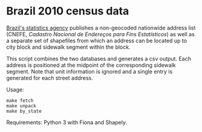 Brazil 2010 census data
=======================

[Brazil's statistics agency](http://www.ibge.gov.br/) publishes a non-geocoded nationwide address list (CNEFE, _Cadastro Nacional de Endereços para Fins Estatísticos_) as well as a separate set of shapefiles from which an address can be located up to city block and sidewalk segment within the block.

This script combines the two databases and generates a csv output. Each address is positioned at the midpoint of the corresponding sidewalk segment. Note that unit information is ignored and a single entry is generated for each street address.

Usage:

    make fetch
    make unpack
    make by_state
    
Requirements: Python 3 with Fiona and Shapely.
    
